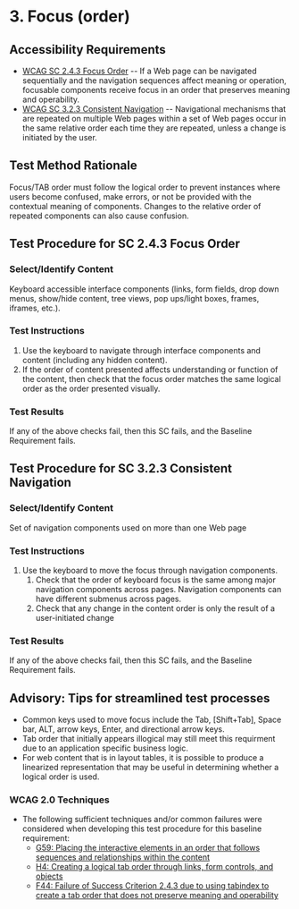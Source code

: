 # 3. Focus (order)

## Accessibility Requirements
* [WCAG SC 2.4.3 Focus Order](https://www.w3.org/TR/UNDERSTANDING-WCAG20/navigation-mechanisms-focus-order.html) -- If a Web page can be navigated sequentially and the navigation sequences affect meaning or operation, focusable components receive focus in an order that preserves meaning and operability.
* [WCAG SC 3.2.3 Consistent Navigation](https://www.w3.org/TR/UNDERSTANDING-WCAG20/consistent-behavior-consistent-locations.html) -- Navigational mechanisms that are repeated on multiple Web pages within a set of Web pages occur in the same relative order each time they are repeated, unless a change is initiated by the user.

## Test Method Rationale
Focus/TAB order must follow the logical order to prevent instances where users become confused, make errors, or not be provided with the contextual meaning of components. Changes to the relative order of repeated components can also cause confusion.

## Test Procedure for SC 2.4.3 Focus Order
### Select/Identify Content
Keyboard accessible interface components (links, form fields, drop down menus, show/hide content, tree views, pop ups/light boxes, frames, iframes, etc.).

### Test Instructions
1. Use the keyboard to navigate through interface components and content (including any hidden content). 
1. If the order of content presented affects understanding or function of the content, then check that the focus order matches the same logical order as the order presented visually. 

### Test Results
If any of the above checks fail, then this SC fails, and the Baseline Requirement fails.

## Test Procedure for SC 3.2.3 Consistent Navigation
### Select/Identify Content
Set of navigation components used on more than one Web page

### Test Instructions
1. Use the keyboard to move the focus through navigation components. 
    1. Check that the order of keyboard focus is the same among major navigation components across pages. Navigation components can have different submenus across pages.
    1. Check that any change in the content order is only the result of a user-initiated change 

### Test Results
If any of the above checks fail, then this SC fails, and the Baseline Requirement fails.

## Advisory: Tips for streamlined test processes
* Common keys used to move focus include the Tab, [Shift+Tab], Space bar, ALT, arrow keys, Enter, and directional arrow keys.
* Tab order that initially appears illogical may still meet this requirment due to an application specific business logic. 
* For web content that is in layout tables, it is possible to produce a linearized representation that may be useful in determining whether a logical order is used.

### WCAG 2.0 Techniques
* The following sufficient techniques and/or common failures were considered when developing this test procedure for this baseline requirement:
    * [G59: Placing the interactive elements in an order that follows sequences and relationships within the content](http://www.w3.org/TR/WCAG20-TECHS/G59.html) 
    * [H4: Creating a logical tab order through links, form controls, and objects](http://www.w3.org/TR/WCAG20-TECHS/H4.html)
    * [F44: Failure of Success Criterion 2.4.3 due to using tabindex to create a tab order that does not preserve meaning and operability](http://www.w3.org/TR/WCAG20-TECHS/F44.html)
